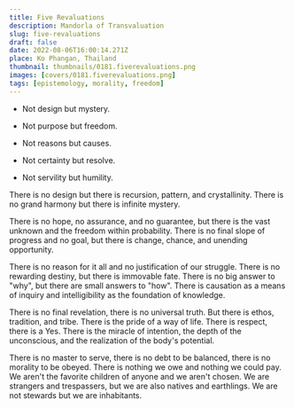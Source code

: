 ```yaml
---
title: Five Revaluations
description: Mandorla of Transvaluation
slug: five-revaluations
draft: false
date: 2022-08-06T16:00:14.271Z
place: Ko Phangan, Thailand
thumbnail: thumbnails/0181.fiverevaluations.png
images: [covers/0181.fiverevaluations.png]
tags: [epistemology, morality, freedom]
---
```


* Not design but mystery.

* Not purpose but freedom.

* Not reasons but causes.

* Not certainty but resolve.

* Not servility but humility.

There is no design but there is recursion, pattern, and crystallinity. There is no grand harmony but there is infinite mystery.

There is no hope, no assurance, and no guarantee, but there is the vast unknown and the freedom within probability. There is no final slope of progress and no goal, but there is change, chance, and unending opportunity.

There is no reason for it all and no justification of our struggle. There is no rewarding destiny, but there is immovable fate. There is no big answer to "why", but there are small answers to "how". There is causation as a means of inquiry and intelligibility as the foundation of knowledge.

There is no final revelation, there is no universal truth. But there is ethos, tradition, and tribe. There is the pride of a way of life. There is respect, there is a Yes. There is the miracle of intention, the depth of the unconscious, and the realization of the body's potential.

There is no master to serve, there is no debt to be balanced, there is no morality to be obeyed. There is nothing we owe and nothing we could pay. We aren't the favorite children of anyone and we aren't chosen. We are strangers and trespassers, but we are also natives and earthlings. We are not stewards but we are inhabitants.
